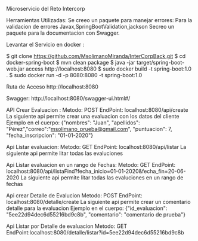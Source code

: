 Microservicio del Reto Intercorp

Herramientas Utilizadas:
Se creeo un paquete para manejar errores:
Para la validacion de errores Javax,SpringBootValidation,jackson
Secreo un paquete para la documentacion con Swagger.


Levantar el Servicio en docker :

$ git clone https://github.com/MsolimanoMiranda/InterCorpBack.git
$ cd docker-spring-boot
$ mvn clean package
$ java -jar target/spring-boot-web.jar
access http://localhost:8080
$ sudo docker build -t spring-boot:1.0 .
$ sudo docker run -d -p 8080:8080 -t spring-boot:1.0

Ruta de Acceso http://localhost:8080



Swagger: http://localhost:8080/swagger-ui.html#/


API Crear Evaluacion :
Metodo: POST
EndPoint: localhost:8080/api/create
La siguiente api permite crear una evaluacion con los datos del cliente
Ejemplo en el cuerpo:
{"nombres": "Juan", "apellidos": "Pérez","correo":"msolimano_prueba@gmail.com", "puntuacion": 7, "fecha_inscripcion": "01-01-2020"}

Api Listar evaluacion:
Metodo: GET
EndPoint: localhost:8080/api/listar
La siguiente api permite litar todas las evaluciones

Api Listar evaluacion en un rango de Fechas:
Metodo: GET
EndPoint: localhost:8080/api/listaFind?fecha_inicio=01-01-2020&fecha_fin=20-06-2020
La siguiente api permite litar todas las evaluciones en un rango de fechas

Api crear Detalle de Evalucion
Metodo: POST
EndPoint: localhost:8080/detalle/create
La siguiente api permite crear un comentario detalle para la evaluacion
Ejemplo en el cuerpo:
{"id_evaluacion": "5ee22d94dec6d55216bd9c8b", "comentario": "comentario de prueba"}


Api Listar por Detalle de evaluacion
Metodo: GET
EndPoint:localhost:8080/detalle/listar?id=5ee22d94dec6d55216bd9c8b



